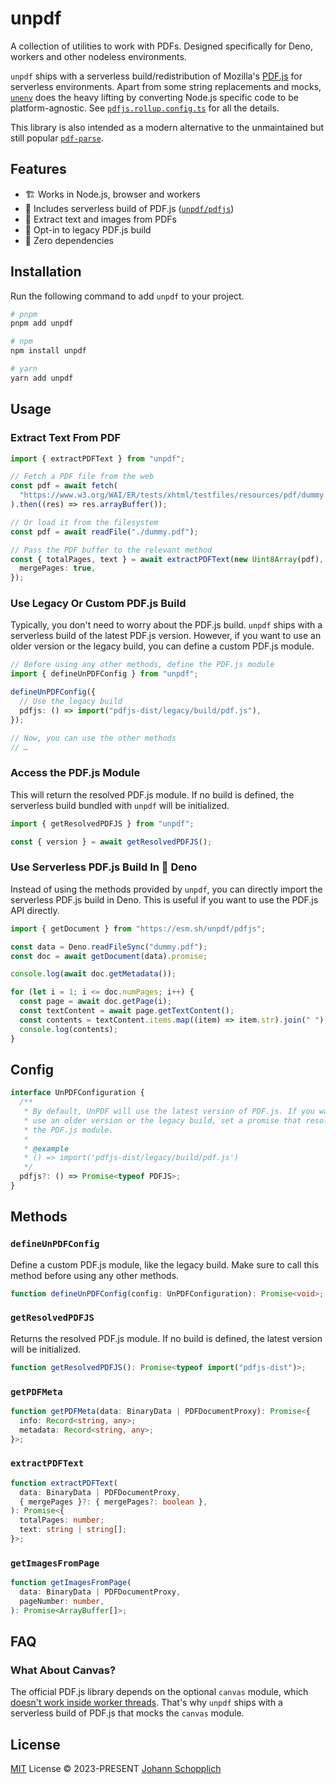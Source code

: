 # unpdf

A collection of utilities to work with PDFs. Designed specifically for Deno, workers and other nodeless environments.

`unpdf` ships with a serverless build/redistribution of Mozilla's [PDF.js](https://github.com/mozilla/pdf.js) for serverless environments. Apart from some string replacements and mocks, [`unenv`](https://github.com/unjs/unenv) does the heavy lifting by converting Node.js specific code to be platform-agnostic. See [`pdfjs.rollup.config.ts`](./pdfjs.rollup.config.ts) for all the details.

This library is also intended as a modern alternative to the unmaintained but still popular [`pdf-parse`](https://www.npmjs.com/package/pdf-parse).

## Features

- 🏗️ Works in Node.js, browser and workers
- 🪭 Includes serverless build of PDF.js ([`unpdf/pdfjs`](./package.json#L45))
- 💬 Extract text and images from PDFs
- 🧱 Opt-in to legacy PDF.js build
- 💨 Zero dependencies

## Installation

Run the following command to add `unpdf` to your project.

```bash
# pnpm
pnpm add unpdf

# npm
npm install unpdf

# yarn
yarn add unpdf
```

## Usage

### Extract Text From PDF

```ts
import { extractPDFText } from "unpdf";

// Fetch a PDF file from the web
const pdf = await fetch(
  "https://www.w3.org/WAI/ER/tests/xhtml/testfiles/resources/pdf/dummy.pdf",
).then((res) => res.arrayBuffer());

// Or load it from the filesystem
const pdf = await readFile("./dummy.pdf");

// Pass the PDF buffer to the relevant method
const { totalPages, text } = await extractPDFText(new Uint8Array(pdf), {
  mergePages: true,
});
```

### Use Legacy Or Custom PDF.js Build

Typically, you don't need to worry about the PDF.js build. `unpdf` ships with a serverless build of the latest PDF.js version. However, if you want to use an older version or the legacy build, you can define a custom PDF.js module.

```ts
// Before using any other methods, define the PDF.js module
import { defineUnPDFConfig } from "unpdf";

defineUnPDFConfig({
  // Use the legacy build
  pdfjs: () => import("pdfjs-dist/legacy/build/pdf.js"),
});

// Now, you can use the other methods
// …
```

### Access the PDF.js Module

This will return the resolved PDF.js module. If no build is defined, the serverless build bundled with `unpdf` will be initialized.

```ts
import { getResolvedPDFJS } from "unpdf";

const { version } = await getResolvedPDFJS();
```

### Use Serverless PDF.js Build In 🦕 Deno

Instead of using the methods provided by `unpdf`, you can directly import the serverless PDF.js build in Deno. This is useful if you want to use the PDF.js API directly.

```ts
import { getDocument } from "https://esm.sh/unpdf/pdfjs";

const data = Deno.readFileSync("dummy.pdf");
const doc = await getDocument(data).promise;

console.log(await doc.getMetadata());

for (let i = 1; i <= doc.numPages; i++) {
  const page = await doc.getPage(i);
  const textContent = await page.getTextContent();
  const contents = textContent.items.map((item) => item.str).join(" ");
  console.log(contents);
}
```

## Config

```ts
interface UnPDFConfiguration {
  /**
   * By default, UnPDF will use the latest version of PDF.js. If you want to
   * use an older version or the legacy build, set a promise that resolves to
   * the PDF.js module.
   *
   * @example
   * () => import('pdfjs-dist/legacy/build/pdf.js')
   */
  pdfjs?: () => Promise<typeof PDFJS>;
}
```

## Methods

### `defineUnPDFConfig`

Define a custom PDF.js module, like the legacy build. Make sure to call this method before using any other methods.

```ts
function defineUnPDFConfig(config: UnPDFConfiguration): Promise<void>;
```

### `getResolvedPDFJS`

Returns the resolved PDF.js module. If no build is defined, the latest version will be initialized.

```ts
function getResolvedPDFJS(): Promise<typeof import("pdfjs-dist")>;
```

### `getPDFMeta`

```ts
function getPDFMeta(data: BinaryData | PDFDocumentProxy): Promise<{
  info: Record<string, any>;
  metadata: Record<string, any>;
}>;
```

### `extractPDFText`

```ts
function extractPDFText(
  data: BinaryData | PDFDocumentProxy,
  { mergePages }?: { mergePages?: boolean },
): Promise<{
  totalPages: number;
  text: string | string[];
}>;
```

### `getImagesFromPage`

```ts
function getImagesFromPage(
  data: BinaryData | PDFDocumentProxy,
  pageNumber: number,
): Promise<ArrayBuffer[]>;
```

## FAQ

### What About Canvas?

The official PDF.js library depends on the optional `canvas` module, which [doesn't work inside worker threads](https://github.com/Automattic/node-canvas/issues/1394). That's why `unpdf` ships with a serverless build of PDF.js that mocks the `canvas` module.

## License

[MIT](./LICENSE) License © 2023-PRESENT [Johann Schopplich](https://github.com/johannschopplich)
